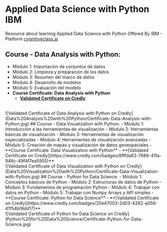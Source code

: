 # Applied Data Science with Python IBM
Resource about learning Applied Data Science with Python Offered By IBM - Platform [cognitiveclass.ai](https://cognitiveclass.ai/learn/data-science-with-python)
## Course - Data Analysis with Python:
- Módulo 1: Importación de conjuntos de datos
- Módulo 2: Limpieza y preparación de los datos
- Módulo 3: Resumen del marco de datos
- Módulo 4: Desarrollo de modelos
- Módulo 5: Evaluación del modelo
- **Course Certificate: Data Analysis with Python**
    - **[Validated Certificate on Credly](https://www.credly.com/badges/719a1d30-977e-40e6-a4bb-dedbe642d5a5)**
<br>
![Validated Certificate of Data Analysis with Python on Credly](Data%20Analysis%20with%20Python/Certificate-Data-Analysis-with-Python.jpg)
## Course - Data Visualization with Python:
- Módulo 1: Introducción a las herramientas de visualización
- Módulo 2: Herramientas básicas de visualización
- Módulo 3: Herramientas de visualización especializadas
- Módulo 4: Herramientas de visualización avanzadas
- Módulo 5: Creación de mapas y visualización de datos geoespaciales
- **Course Certificate: Data Visualization with Python**
    - **[Validated Certificate on Credly](https://www.credly.com/badges/8fffda63-7886-41fa-946c-49f4f7ea5955)**
<br>
![Validated Certificate of Data Visualization with Python on Credly](Data%20Visualization%20with%20Python/Certificate-Data-Visualization-with-Python.jpg)
## Course - Python for Data Science:
- Módulo 1: Conceptos básicos de Python
- Módulo 2: Estructuras de datos de Python
- Módulo 3: Fundamentos de programación Python
- Módulo 4: Trabajar con datos en Python
- Módulo 5: Trabajar con Numpy Arrays y API simples
- **Course Certificate: Python for Data Science**
    - **[Validated Certificate on Credly](https://www.credly.com/badges/20e47003-2d03-4282-a056-41f54bf8dd17)**
<br>
![Validated Certificate of Python for Data Science on Credly](Python%20for%20Data%20Science/Certificate-Python-for-Data-Science.jpg)